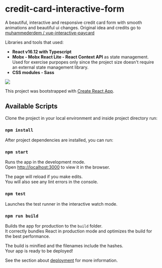 # credit-card-interactive-form 

A beautiful, interactive and responsive credit card form with smooth animations and beautiful ui changes.
Original idea and credits go to [muhammederdem / vue-interactive-paycard](https://github.com/muhammederdem/vue-interactive-paycard)

Libraries and tools that used:

* **React v16.12 with Typescript**
* **Mobx - Mobx React Lite - React Context API** as state management. Used for exercise purpopes only since the project size doesn't require an external state management library.
* **CSS modules - Sass**

![](card.gif)

This project was bootstrapped with [Create React App](https://github.com/facebook/create-react-app).

## Available Scripts

Clone the project in your local environment and inside project directory run:

### `npm install`

After project dependencies are installed, you can run:

### `npm start`

Runs the app in the development mode.<br />
Open [http://localhost:3000](http://localhost:3000) to view it in the browser.

The page will reload if you make edits.<br />
You will also see any lint errors in the console.

### `npm test`

Launches the test runner in the interactive watch mode.<br />

### `npm run build`

Builds the app for production to the `build` folder.<br />
It correctly bundles React in production mode and optimizes the build for the best performance.

The build is minified and the filenames include the hashes.<br />
Your app is ready to be deployed!

See the section about [deployment](https://facebook.github.io/create-react-app/docs/deployment) for more information.

